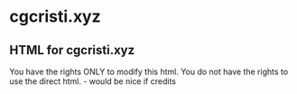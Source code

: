 # cgcristi.xyz
HTML for cgcristi.xyz
-----
You have the rights ONLY to modify this html. You do not have the rights to use the direct html. - would be nice if credits
